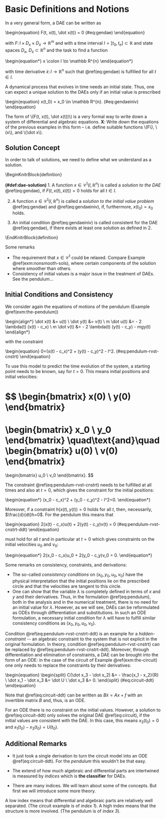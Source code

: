 # Basic Definitions and Notions

In a very general form, a DAE can be written as

\begin{equation}
    F(t, x(t), \dot x(t)) = 0
   	(\#eq:gendae)
\end{equation}

with $F\colon I \times D_x \times D_{\dot x} \to \mathbb R^m$ and with a time interval $I=[t_0,t_e] \subset \mathbb R$ and state spaces $D_x$, $D_{\dot x} \subset \mathbb R^{n}$ and the task to find a function 

\begin{equation*}
    x \colon I \to \mathbb R^{n}
\end{equation*}

with time derivative $\dot x \colon I \to \mathbb R^{n}$ such that \@ref(eq:gendae) is fulfilled for all $t\in I$.

A dynamical process that evolves in time needs an initial state. Thus, one can expect a unique solution to the DAEs only if an initial value is prescribed 

\begin{equation}
    x(t_0) = x_0 \in \mathbb R^{n}. (\#eq:gendaeiniv) 
\end{equation}

<div class="JHSAYS">
<p>The form of <span class="math inline">\(F(t, x(t), \dot x(t))\)</span> is a very formal way to write down a system of differential and algebraic equations. <strong>X</strong>: Write down the equations of the previous examples in this form – i.e. define suitable functions <span class="math inline">\(F\)</span>, <span class="math inline">\(x\)</span>, and <span class="math inline">\(\dot x\)</span>.</p>
</div>

## Solution Concept

In order to talk of solutions, we need to define what we understand as a solution.  


\BeginKnitrBlock{definition}<div class="definition"><span class="definition" id="def:dae-solution"><strong>(\#def:dae-solution) </strong></span> 1. A function $x \in \mathcal C^1(I, \mathbb R^{n})$ is called a *solution to the DAE* \@ref(eq:gendae), if $F(t, x(t), \dot x(t)) = 0$ holds for all $t\in I$.

 2. A function $x \in \mathcal C^1(I, \mathbb R^{n})$ is called a *solution to the initial value problem* \@ref(eq:gendae) and \@ref(eq:gendaeiniv), if, furthermore,  $x(t_0)= x_0$ holds.

 3. An initial condition \@ref(eq:gendaeiniv) is called consistent for the DAE \@ref(eq:gendae), if there exists at least one solution as defined in 2.
</div>\EndKnitrBlock{definition}

Some remarks

 * The requirement that $x \in \mathcal C^1$ could be relaxed. Compare Example \@ref(exm:nonsmooth-sols), where certain components of the solution where smoother than others.
 * Consistency of initial values is a major issue in the treatment of DAEs. See the pendulum...

## Initial Conditions and Consistency

We consider again the equations of motions of the pendulum (Example \@ref(exm:the-pendulum))

\begin{align*}
	\dot x(t) &= u(t) \\
	\dot y(t) &= v(t) \\
	m \dot u(t) &= - 2 \lambda(t) (x(t) - c_x) \\ 
	m \dot v(t) &= - 2 \lambda(t) (y(t) - c_y) - mgy(t)
\end{align*}

with the constraint 

\begin{equation}
	0=(x(t) - c_x)^2 + (y(t) - c_y)^2 - l^2. (\#eq:pendulum-rvst-cnstrt)
\end{equation}

To use this model to predict the time evolution of the system, a starting point needs to be known, say for $t=0$. This means initial positions and initial velocities:

$$
\begin{bmatrix} 
x(0) \\ y(0)
\end{bmatrix}
=
\begin{bmatrix} 
	x_0 \\ y_0
\end{bmatrix}
\quad\text{and}\quad
\begin{bmatrix} 
u(0) \\ v(0)
\end{bmatrix}
=
\begin{bmatrix} 
	u_0 \\ v_0
\end{bmatrix}.
$$

The constraint \@ref(eq:pendulum-rvst-cnstrt) needs to be fulfilled at all times and also at $t=0$, which gives the constraint for the initial positions:

\begin{equation*}
	(x_0 - c_x)^2 + (y_0 - c_y)^2 - l^2=0.
\end{equation*}

Moreover, if a constraint $h(x(t), y(t))=0$ holds for all $t$, then, necessarily, $\frac{d}{dt}h=0$. For the pendulum this means that 

\begin{equation}
	2(x(t) - c_x)u(t) + 2(y(t) - c_y)v(t) = 0 (\#eq:pendulum-rvst-cnstrt-ddt)
\end{equation}

must hold for all $t$ and in particular at $t=0$ which gives constraints on the initial velocities $u_0$ and $v_0$:

\begin{equation*}
	2(x_0 - c_x)u_0 + 2(y_0 - c_y)v_0 = 0.
\end{equation*}

Some remarks on consistency, constraints, and derivations:

 * The so-called *consistency conditions* on $(x_0, y_0, u_0, v_0)$ have the physical interpretation that the initial positions lie on the prescribed circle and that the velocities are tangent to this circle.
 * One can show that the variable $\lambda$ is completely defined in terms of $x$ and $y$ and their derivatives. Thus, in the formulation \@ref(eq:pendulum), both in the analysis and in the numerical treatment, there is no need for an initial value for $\lambda$. However, as we will see, DAEs can be reformulated as ODEs through differentiation and substitutions. In such an ODE formulation, a necessary initial condition for $\lambda$ will have to fulfill similar consistency conditions as $(x_0, y_0, u_0, v_0)$.

Condition \@ref(eq:pendulum-rvst-cnstrt-ddt) is an example for a *hidden-constraint* -- an algebraic constraint to the system that is not explicit in the original formulation. In theory, condition \@ref(eq:pendulum-rvst-cnstrt) can be replaced by \@ref(eq:pendulum-rvst-cnstrt-ddt). Moreover, through differentiation and elimination of constraints, a DAE can be brought into the form of an ODE: in the case of the circuit of Example \@ref(exm:the-circuit) one only needs to replace the constraints by their derivatives:

\begin{equation}
\begin{split}
C(\dot x_3 - \dot x_2) &= - \frac{x_1 - x_2}{R} \\
\dot x_1 - \dot x_3 &= \dot U \\
\dot x_3 &= 0. 
\end{split}
(\#eq:circuit-ddt)
\end{equation}

Note that \@ref(eq:circuit-ddt) can be written as $B\dot x = Ax + f$ with an invertible matrix $B$ and, thus, is an ODE. 

For an ODE there is no constraint on the initial values. However, a solution to \@ref(eq:circuit-ddt) only solves the original DAE \@ref(eq:circuit), if the initial values are consistent with the DAE. In this case, this means $x_3(t_0)=0$ and $x_1(t_0) - x_3(t_0) = U(t_0)$.

## Additional Remarks

 * It just took a single derivation to turn the circuit model into an ODE \@ref(eq:circuit-ddt). For the *pendulum* this wouldn't be that easy.

 * The extend of how much algebraic and differential parts are intertwined is measured by *indices* which is **the classifier** for DAEs. 

 * There are many indices. We will learn about some of the concepts. But first we will introduce some more theory.

<div class="JHSAYS">
<p>A low index means that differential and algebraic parts are relatively well separated. (The circuit example is of <em>index 1</em>). A high index means that the structure is more involved. (The pendulum is of <em>index 3</em>).</p>
</div>


